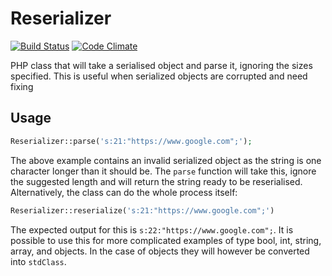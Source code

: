 # Reserializer
[![Build Status](https://travis-ci.org/jedi58/Reserializer.svg)](https://travis-ci.org/jedi58/Reserializer)
[![Code Climate](https://codeclimate.com/github/jedi58/Reserializer/badges/gpa.svg)](https://codeclimate.com/github/jedi58/Reserializer)

PHP class that will take a serialised object and parse it, ignoring the sizes specified. This is useful when serialized objects are corrupted and need fixing

## Usage

```php
Reserializer::parse('s:21:"https://www.google.com";');
```
The above example contains an invalid serialized object as the string is one character longer than it should be. The `parse` function will take this, ignore the suggested length and will return the string ready to be reserialised. Alternatively, the class can do the whole process itself:

```php
Reserializer::reserialize('s:21:"https://www.google.com";')
```
The expected output for this is `s:22:"https://www.google.com";`. It is possible to use this for more complicated examples of type bool, int, string, array, and objects. In the case of objects they will however be converted into `stdClass`.
